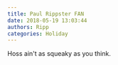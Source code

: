 ```yaml
---
title: Paul Rippster FAN
date: 2018-05-19 13:03:44
authors: Ripp
categories: Holiday
---
```


 Hoss ain't as squeaky as you think.